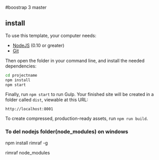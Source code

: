 

#boostrap 3 master 

## install
To use this template, your computer needs:

- [NodeJS](https://nodejs.org/en/) (0.10 or greater)
- [Git](https://git-scm.com/)



Then open the folder in your command line, and install the needed dependencies:

```bash
cd projectname
npm install
npm start
```

Finally, run `npm start` to run Gulp. Your finished site will be created in a folder called `dist`, viewable at this URL:

```
http://localhost:8001
```

To create compressed, production-ready assets, run `npm run build`.


### To del nodejs folder(node_modules) on windows

npm install rimraf -g

rimraf node_modules

